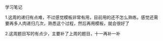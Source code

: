 学习笔记

1.这周的递归有点难，不过感觉模板非常有用，目前用的还不怎么熟练。感觉还需要再多人肉递归几次，熟悉这个过程，然后再用模板，就会很好了

2.这周题目写的有点少，主要补了上周的题目，十一再补一补
